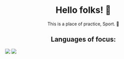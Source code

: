 <h1 align = "center">Hello folks! 👹 </h1>

<p align = "center">This is a place of practice, Sport. 🏈</p>
<h2 align = "center">Languages of focus:</h2>

<div>
   <img src = "https://img.shields.io/badge/Python-3.9-3776AB.svg?style=flat&logo=python&logoColor=white)">
   <img src = "https://img.shields.io/badge/mysql-black?style=for-the-badge&logo=mysql&logoColor=white">
</div>
<!-- add more later-->
